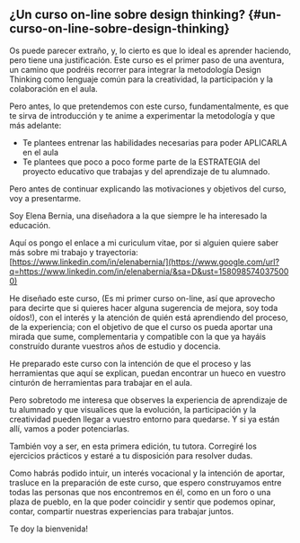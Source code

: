 ## ¿Un curso on-line sobre design thinking? {#un-curso-on-line-sobre-design-thinking}

Os puede parecer extraño, y, lo cierto es que lo ideal es aprender haciendo, pero tiene una justificación. Este curso es el primer paso de una aventura, un camino que podréis recorrer para integrar la metodología Design Thinking como lenguaje común para la creatividad, la participación y la colaboración en el aula.

Pero antes, lo que pretendemos con este curso, fundamentalmente, es que te sirva de introducción y te anime a experimentar la metodología y que más adelante:

*   Te plantees entrenar las habilidades necesarias para poder APLICARLA en el aula
*   Te plantees que poco a poco forme parte de la ESTRATEGIA del proyecto educativo que trabajas y del aprendizaje de tu alumnado.

Pero antes de continuar explicando las motivaciones y objetivos del curso, voy a presentarme.

Soy Elena Bernia, una diseñadora a la que siempre le ha interesado la educación.

Aquí os pongo el enlace a mi curiculum vitae, por si alguien quiere saber más sobre mi trabajo y trayectoria: [https://www.linkedin.com/in/elenabernia/](https://www.google.com/url?q=https://www.linkedin.com/in/elenabernia/&sa=D&ust=1580985740375000)

He diseñado este curso, (Es mi primer curso on-line, así que aprovecho para decirte que si quieres hacer alguna sugerencia de mejora, soy toda oídos!), con el interés y la atención de quién está aprendiendo del proceso, de la experiencia; con el objetivo de que el curso os pueda aportar una mirada que sume, complementaria y compatible con la que ya hayáis construído durante vuestros años de estudio y docencia.

He preparado este curso con la intención de que el proceso y las herramientas que aquí se explican, puedan encontrar un hueco en vuestro cinturón de herramientas para trabajar en el aula.

Pero sobretodo me interesa que observes la experiencia de aprendizaje de tu alumnado y que visualices que la evolución, la participación y la creatividad pueden llegar a vuestro entorno para quedarse. Y si ya están allí, vamos a poder potenciarlas.

También voy a ser, en esta primera edición, tu tutora. Corregiré los ejercicios prácticos y estaré a tu disposición para resolver dudas.

Como habrás podido intuir, un interés vocacional y la intención de aportar, trasluce en la preparación de este curso, que espero construyamos entre todas las personas que nos encontremos en él, como en un foro o una plaza de pueblo, en la que poder coincidir y sentir que podemos opinar, contar, compartir nuestras experiencias para trabajar juntos.

Te doy la bienvenida!